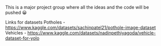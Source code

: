 This is a major project group where all the ideas and the code will be pushed 😀


Links for datasets
Potholes - https://www.kaggle.com/datasets/sachinpatel21/pothole-image-dataset
Vehicles - https://www.kaggle.com/datasets/nadinpethiyagoda/vehicle-dataset-for-yolo
